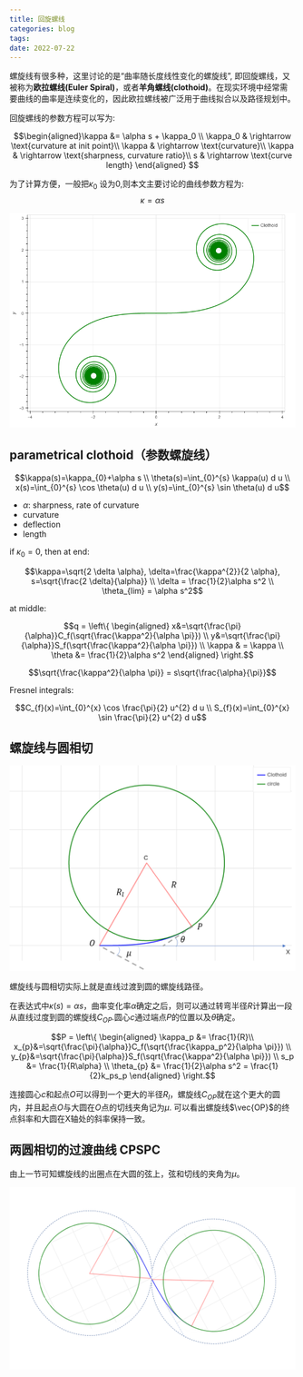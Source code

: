 ```yaml
---
title: 回旋螺线
categories: blog
tags: 
date: 2022-07-22
---
```


螺旋线有很多种，这里讨论的是“曲率随长度线性变化的螺旋线”, 即回旋螺线，又被称为**欧拉螺线(Euler Spiral)**，或者**羊角螺线(clothoid)**。在现实环境中经常需要曲线的曲率是连续变化的，因此欧拉螺线被广泛用于曲线拟合以及路径规划中。

回旋螺线的参数方程可以写为:

$$\begin{aligned}\kappa &= \alpha s + \kappa_0 \\
\kappa_0 & \rightarrow \text{curvature at init point}\\
\kappa & \rightarrow \text{curvature}\\
\kappa & \rightarrow \text{sharpness, curvature ratio}\\
s & \rightarrow \text{curve length} \end{aligned}
$$

为了计算方便，一般把$\kappa_0$ 设为0,则本文主要讨论的曲线参数方程为:
$$\kappa = \alpha s$$




![](imgs/clothoid.png)

## parametrical clothoid（参数螺旋线）

$$\kappa(s)=\kappa_{0}+\alpha s \\
\theta(s)=\int_{0}^{s} \kappa(u) d u \\
x(s)=\int_{0}^{s} \cos \theta(u) d u \\
y(s)=\int_{0}^{s} \sin \theta(u) d u$$

- $\alpha$: sharpness, rate of curvature
- curvature
- deflection
- length

if $\kappa_0 = 0$, then at end:

$$\kappa=\sqrt{2 \delta \alpha}, \delta=\frac{\kappa^{2}}{2 \alpha}, s=\sqrt{\frac{2 \delta}{\alpha}} \\
\delta = \frac{1}{2}\alpha s^2  \\
\theta_{lim} = \alpha s^2$$

at middle:

$$q = \left\{
    \begin{aligned} x&=\sqrt{\frac{\pi}{\alpha}}C_f(\sqrt{\frac{\kappa^2}{\alpha \pi}}) \\
    y&=\sqrt{\frac{\pi}{\alpha}}S_f(\sqrt{\frac{\kappa^2}{\alpha \pi}}) \\
    \kappa & = \kappa \\
    \theta &= \frac{1}{2}\alpha s^2
    \end{aligned}
\right.$$

$$\sqrt{\frac{\kappa^2}{\alpha \pi}} = s\sqrt{\frac{\alpha}{\pi}}$$


Fresnel integrals:

$$C_{f}(x)=\int_{0}^{x} \cos \frac{\pi}{2} u^{2} d u \\
S_{f}(x)=\int_{0}^{x} \sin \frac{\pi}{2} u^{2} d u$$

## 螺旋线与圆相切


![spiral_tan_circle.png](imgs/spiral_tan_circle.png)

螺旋线与圆相切实际上就是直线过渡到圆的螺旋线路径。

在表达式中$\kappa(s)=\alpha s$，曲率变化率$\alpha$确定之后，则可以通过转弯半径$R$计算出一段从直线过度到圆的螺旋线$C_{OP}$.圆心$c$通过端点$P$的位置以及$\theta$确定。

$$P = \left\{
    \begin{aligned} \kappa_p &= \frac{1}{R}\\
     x_{p}&=\sqrt{\frac{\pi}{\alpha}}C_f(\sqrt{\frac{\kappa_p^2}{\alpha \pi}}) \\
    y_{p}&=\sqrt{\frac{\pi}{\alpha}}S_f(\sqrt{\frac{\kappa^2}{\alpha \pi}}) \\
    s_p &= \frac{1}{R\alpha} \\
    \theta_{p} &= \frac{1}{2}\alpha s^2 = \frac{1}{2}k_ps_p
    \end{aligned}
\right.$$

连接圆心$c$和起点$O$可以得到一个更大的半径$R_l$，螺旋线$C_{OP}$就在这个更大的圆内，并且起点$O$与大圆在$O$点的切线夹角记为$\mu$. 可以看出螺旋线$\vec{OP}$的终点斜率和大圆在X轴处的斜率保持一致。



## 两圆相切的过渡曲线 CPSPC

由上一节可知螺旋线的出圈点在大圆的弦上，弦和切线的夹角为$\mu$。

![cppc.png](imgs/cppc.png)
